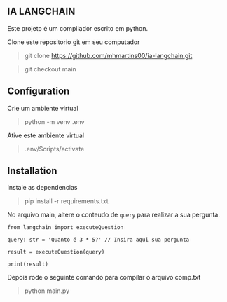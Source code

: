 ## IA LANGCHAIN

Este projeto é um compilador escrito em python.

Clone este repositorio git em seu computador

 > git clone https://github.com/mhmartins00/ia-langchain.git

 > git checkout main


## Configuration

Crie um ambiente virtual
 > python -m venv .env

Ative este ambiente virtual
 > .env/Scripts/activate

## Installation

Instale as dependencias
 > pip install -r requirements.txt


No arquivo main, altere o conteudo de `query` para realizar a sua pergunta.

    from langchain import executeQuestion

    query: str = 'Quanto é 3 * 5?' // Insira aqui sua pergunta

    result = executeQuestion(query)

    print(result)

Depois rode o seguinte comando para compilar o arquivo comp.txt
 > python main.py

